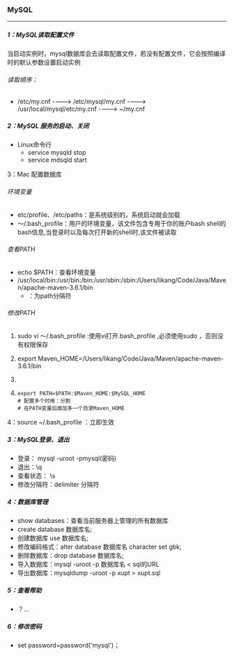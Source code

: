### MySQL

------

##### 1：MySQL读取配置文件

​	当启动实例时，mysql数据库会去读取配置文件，若没有配置文件，它会按照编译时的默认参数设置启动实例

###### 读取顺序：

- /etc/my.cnf ----> /etc/mysql/my.cnf ----> /usr/local/mysql/etc/my.cnf ----> ~/my.cnf


##### 2：MySQL 服务的启动、关闭

- Linux命令行 
  - service mysqld stop
  - service mdsqld start

3：Mac 配置数据库

###### 环境变量

- etc/profile、/etc/paths：是系统级别的，系统启动就会加载
- ～/.bash_profile：用户的环境变量，该文件包含专用于你的账户bash shell的bash信息,当登录时以及每次打开新的shell时,该文件被读取

###### 查看PATH

-  echo  $PATH：查看环境变量
- /usr/local/bin:/usr/bin:/bin:/usr/sbin:/sbin:/Users/likang/Code/Java/Maven/apache-maven-3.6.1/bin
  - ：为path分隔符

###### 修改PATH 

1. sudo vi ～/.bash_profile :使用vi打开.bash_profile ,必须使用sudo ，否则没有权限保存
2. export Maven_HOME=/Users/likang/Code/Java/Maven/apache-maven-3.6.1/bin
3. 

1. ```shell
   export PATH=$PATH:$Maven_HOME:$MySQL_HOME
   # 配置多个时用：分割
   # 在PATH变量后面加多一个目录Maven_HOME
   ```

4：source ~/.bash_profile ：立即生效



##### 3：MySQL登录、退出

- 登录： mysql -uroot -pmysql(密码) 
- 退出：\q 
- 查看状态： \s 
- 修改分隔符：delimiter 分隔符

##### 4：数据库管理

- show databases：查看当前服务器上管理的所有数据库 
- create database 数据库名; 
- 创建数据库 use 数据库名; 
- 修改编码格式：alter database 数据库名 character set gbk;  
- 删除数据库：drop database 数据库名; 
- 导入数据库：mysql -uroot -p 数据库名 < sql的URL 
- 导出数据库：mysqldump -uroot -p xupt > xupt.sql

##### 5：查看帮助

- ？...


##### 6：修改密码

- set password=password('mysql')；